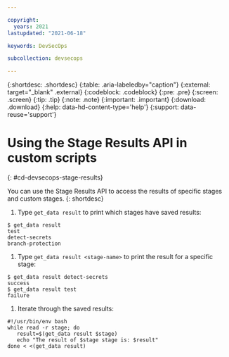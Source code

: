 ```yaml
---

copyright:
  years: 2021
lastupdated: "2021-06-18"

keywords: DevSecOps

subcollection: devsecops

---
```


{:shortdesc: .shortdesc}
{:table: .aria-labeledby="caption"}
{:external: target="_blank" .external}
{:codeblock: .codeblock}
{:pre: .pre}
{:screen: .screen}
{:tip: .tip}
{:note: .note}
{:important: .important}
{:download: .download}
{:help: data-hd-content-type='help'}
{:support: data-reuse='support'}

# Using the Stage Results API in custom scripts
{: #cd-devsecops-stage-results}

You can use the Stage Results API to access the results of specific stages and custom stages.
{: shortdesc}

1. Type `get_data result` to print which stages have saved results:

 ```
$ get_data result
test
detect-secrets
branch-protection
```

1. Type `get_data result <stage-name>` to print the result for a specific stage:

 ```
$ get_data result detect-secrets
success
$ get_data result test
failure
```

1. Iterate through the saved results:

 ```
#!/usr/bin/env bash
while read -r stage; do
    result=$(get_data result $stage)
    echo "The result of $stage stage is: $result"
done < <(get_data result)
```

